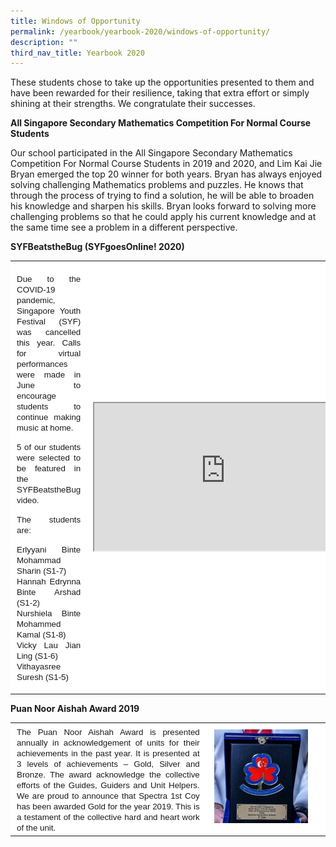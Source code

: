 ```yaml
---
title: Windows of Opportunity
permalink: /yearbook/yearbook-2020/windows-of-opportunity/
description: ""
third_nav_title: Yearbook 2020
---
```

These students chose to take up the opportunities presented to them and have been rewarded for their resilience, taking that extra effort or simply shining at their strengths. We congratulate their successes.

**All Singapore Secondary Mathematics Competition For Normal Course Students**

Our school participated in the&nbsp;All Singapore Secondary Mathematics Competition For Normal Course Students in 2019 and 2020, and&nbsp;Lim Kai Jie Bryan emerged the top 20 winner for&nbsp;both years. Bryan has always enjoyed solving challenging Mathematics problems and puzzles. He knows that through the process of trying to find a solution, he will be able to broaden his knowledge and sharpen&nbsp;his skills. Bryan looks forward to solving more challenging problems so that he could apply his current knowledge and at the same time see a problem in a different perspective.

**SYFBeatstheBug (SYFgoesOnline! 2020)**

<table style="box-sizing: inherit; border-collapse: collapse; border-spacing: 0px; max-width: 100%; width: 860px;"><tbody style="box-sizing: inherit;"><tr style="box-sizing: inherit; background: rgb(255, 255, 255);"><td style="box-sizing: inherit; padding: 5px 10px; width: 466px;"><div id="comp-kgbxwj66" class="_1Z_nJ" data-testid="richTextElement" style="box-sizing: inherit;"><p class="font_7" style="box-sizing: inherit; font-size: 1em; text-align: justify;"><span style="box-sizing: inherit; font-family: &quot;trebuchet ms&quot;, geneva, sans-serif; font-size: 10pt;">Due to the COVID-19 pandemic, Singapore Youth Festival (SYF) was cancelled this year. Calls for virtual performances were made in June to encourage students to continue making music at home.&nbsp;</span></p></div><div id="comp-kgbxo5q0" class="_1Z_nJ" data-testid="richTextElement" style="box-sizing: inherit;"><p class="font_7" style="box-sizing: inherit; font-size: 1em; text-align: justify;"><span style="box-sizing: inherit; font-family: &quot;trebuchet ms&quot;, geneva, sans-serif; font-size: 10pt;">5 of our students were selected to be featured in the SYFBeatstheBug video.&nbsp;</span></p><p class="font_7" style="box-sizing: inherit; font-size: 1em; text-align: justify;"><span style="box-sizing: inherit; font-family: &quot;trebuchet ms&quot;, geneva, sans-serif; font-size: 10pt;">The students are:</span></p><p class="font_7" style="box-sizing: inherit; font-size: 1em; text-align: justify;"><span style="box-sizing: inherit; font-family: &quot;trebuchet ms&quot;, geneva, sans-serif; font-size: 10pt;">Erlyyani Binte Mohammad Sharin (S1-7)</span><br style="box-sizing: inherit;"><span style="box-sizing: inherit; font-family: &quot;trebuchet ms&quot;, geneva, sans-serif; font-size: 10pt;">Hannah Edrynna Binte Arshad (S1-2)</span><br style="box-sizing: inherit;"><span style="box-sizing: inherit; font-family: &quot;trebuchet ms&quot;, geneva, sans-serif; font-size: 10pt;">Nurshiela Binte Mohammed Kamal (S1-8)</span><br style="box-sizing: inherit;"><span style="box-sizing: inherit; font-family: &quot;trebuchet ms&quot;, geneva, sans-serif; font-size: 10pt;">Vicky Lau Jian Ling (S1-6)</span><br style="box-sizing: inherit;"><span style="box-sizing: inherit; font-family: &quot;trebuchet ms&quot;, geneva, sans-serif; font-size: 10pt;">Vithayasree Suresh (S1-5)</span></p></div></td><td style="box-sizing: inherit; padding: 5px 10px; width: 328px;"><iframe loading="lazy" src="https://www.youtube.com/embed/ImppIdIJyYs" width="420" height="236" allowfullscreen="allowfullscreen" style="box-sizing: inherit;"></iframe></td></tr></tbody></table>

**Puan Noor Aishah Award 2019**

<table style="box-sizing: inherit; border-collapse: collapse; border-spacing: 0px; max-width: 100%; width: 860px;"><tbody style="box-sizing: inherit;"><tr style="box-sizing: inherit; background: rgb(255, 255, 255);"><td style="box-sizing: inherit; padding: 5px 10px; width: 466px;"><div id="comp-kgbxwj66" class="_1Z_nJ" data-testid="richTextElement" style="box-sizing: inherit; text-align: justify;"><span style="box-sizing: inherit; font-family: &quot;trebuchet ms&quot;, geneva, sans-serif; font-size: 10pt;">The Puan Noor Aishah Award is presented annually in acknowledgement of units for their achievements in the past year. It is presented at 3 levels of achievements – Gold, Silver and Bronze. The award acknowledge the collective efforts of the Guides, Guiders and Unit Helpers. We are proud to announce that Spectra 1st Coy has been awarded Gold for the year 2019. This is a testament of the collective hard and heart work of the unit.</span></div></td><td style="box-sizing: inherit; padding: 5px 10px; width: 328px;"><span style="box-sizing: inherit; font-family: &quot;trebuchet ms&quot;, geneva, sans-serif; font-size: 10pt;">&nbsp;<img loading="lazy" class="alignnone wp-image-2707 size-thumbnail" src="/images/Puan_Aishah_Award-150x150.jpeg" alt="" width="150" height="150" style="box-sizing: inherit; border: 0px; vertical-align: middle; max-width: 100%; height: auto; margin-bottom: 10px;"></span></td></tr></tbody></table>